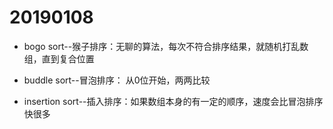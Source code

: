 # 20190108

- bogo sort--猴子排序：无聊的算法，每次不符合排序结果，就随机打乱数组，直到复合位置  
- buddle sort--冒泡排序： 从0位开始，两两比较

- insertion sort--插入排序：如果数组本身的有一定的顺序，速度会比冒泡排序快很多 